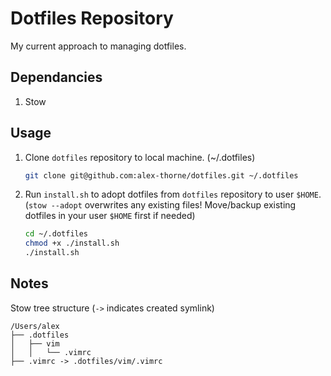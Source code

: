 # Dotfiles Repository

My current approach to managing dotfiles.

## Dependancies

1. Stow

## Usage

1. Clone `dotfiles` repository to local machine. (~/.dotfiles)

    ```bash
    git clone git@github.com:alex-thorne/dotfiles.git ~/.dotfiles
    ```

2. Run `install.sh` to adopt dotfiles from `dotfiles` repository to user `$HOME`. (`stow --adopt` overwrites any existing files! Move/backup existing dotfiles in your user `$HOME` first if needed)

    ```bash
    cd ~/.dotfiles
    chmod +x ./install.sh
    ./install.sh
    ```

## Notes

Stow tree structure (`->` indicates created symlink)

```noformat
/Users/alex
├── .dotfiles
│   ├── vim
│   │   └── .vimrc
├── .vimrc -> .dotfiles/vim/.vimrc
```

